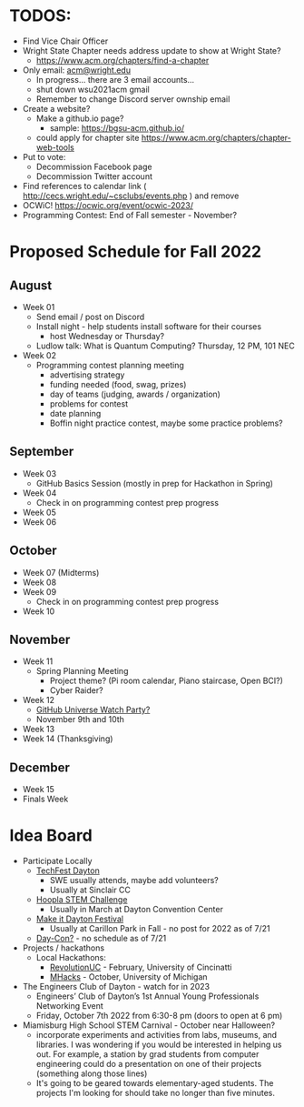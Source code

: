 # TODOS:

- Find Vice Chair Officer
- Wright State Chapter needs address update to show at Wright State?
    - https://www.acm.org/chapters/find-a-chapter
- Only email: acm@wright.edu
  - In progress... there are 3 email accounts...
  - shut down wsu2021acm gmail
  - Remember to change Discord server ownship email
- Create a website?
  - Make a github.io page?
    - sample: https://bgsu-acm.github.io/
  - could apply for chapter site https://www.acm.org/chapters/chapter-web-tools
- Put to vote: 
    - Decommission Facebook page
    - Decommission Twitter account
- Find references to calendar link ( http://cecs.wright.edu/~csclubs/events.php ) and remove
- OCWiC! https://ocwic.org/event/ocwic-2023/
- Programming Contest: End of Fall semester - November?

# Proposed Schedule for Fall 2022

## August
- Week 01 
  - Send email / post on Discord
  - Install night - help students install software for their courses
    - host Wednesday or Thursday?
  - Ludlow talk: What is Quantum Computing? Thursday, 12 PM, 101 NEC
- Week 02
  - Programming contest planning meeting
    - advertising strategy
    - funding needed (food, swag, prizes)
    - day of teams (judging, awards / organization)
    - problems for contest
    - date planning
    - Boffin night practice contest, maybe some practice problems?
 ## September
 - Week 03
    - GitHub Basics Session (mostly in prep for Hackathon in Spring)
 - Week 04
    - Check in on programming contest prep progress
 - Week 05
 - Week 06
 ## October
 - Week 07 (Midterms)
 - Week 08
 - Week 09
    - Check in on programming contest prep progress
 - Week 10
 ## November
 - Week 11
    - Spring Planning Meeting
        - Project theme? (Pi room calendar, Piano staircase, Open BCI?)
        - Cyber Raider?
 - Week 12
    - [GitHub Universe Watch Party?](https://www.githubuniverse.com/)
    - November 9th and 10th
 - Week 13
 - Week 14 (Thanksgiving)
 ## December
 - Week 15
 - Finals Week
 
 # Idea Board

- Participate Locally
  - [TechFest Dayton](https://www.techfestdayton.org/)
    - SWE usually attends, maybe add volunteers?
    - Usually at Sinclair CC
  - [Hoopla STEM Challenge](https://daytonhoopla.com/community/hoopla-stem-challenge/)
    - Usually in March at Dayton Convention Center
  - [Make it Dayton Festival](https://www.daytonhistory.org/events/special-events/make-it-dayton-festival/)
    - Usually at Carillon Park in Fall - no post for 2022 as of 7/21
  - [Day-Con?](https://day-con.org/) - no schedule as of 7/21
- Projects / hackathons
    - Local Hackathons:
        - [RevolutionUC](https://revolutionuc.com/) - February, University of Cincinatti
        - [MHacks](https://mhacks.org/) - October, University of Michigan
- The Engineers Club of Dayton - watch for in 2023
    - Engineers’ Club of Dayton’s 1st Annual Young Professionals Networking Event
    - Friday, October 7th 2022 from 6:30-8 pm (doors to open at 6 pm)
- Miamisburg High School STEM Carnival - October near Halloween?
    - incorporate experiments and activities from labs, museums, and libraries. I was wondering if you would be interested in helping us out. For example, a station by grad students from computer engineering could do a presentation on one of their projects (something along those lines)
    - It's going to be geared towards elementary-aged students. The projects I'm looking for should take no longer than five minutes.


